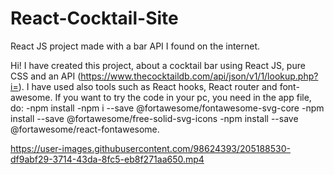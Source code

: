 # React-Cocktail-Site
React JS project made with a bar API I found on the internet.

Hi! I have created this project, about a cocktail bar using React JS, pure CSS and an API (https://www.thecocktaildb.com/api/json/v1/1/lookup.php?i=). 
I have used also tools such as React hooks, React router and font-awesome.
If you want to try the code in your pc, you need in the app file, do: 
-npm install 
-npm i --save @fortawesome/fontawesome-svg-core 
-npm install --save @fortawesome/free-solid-svg-icons 
-npm install --save @fortawesome/react-fontawesome.

https://user-images.githubusercontent.com/98624393/205188530-df9abf29-3714-43da-8fc5-eb8f271aa650.mp4

